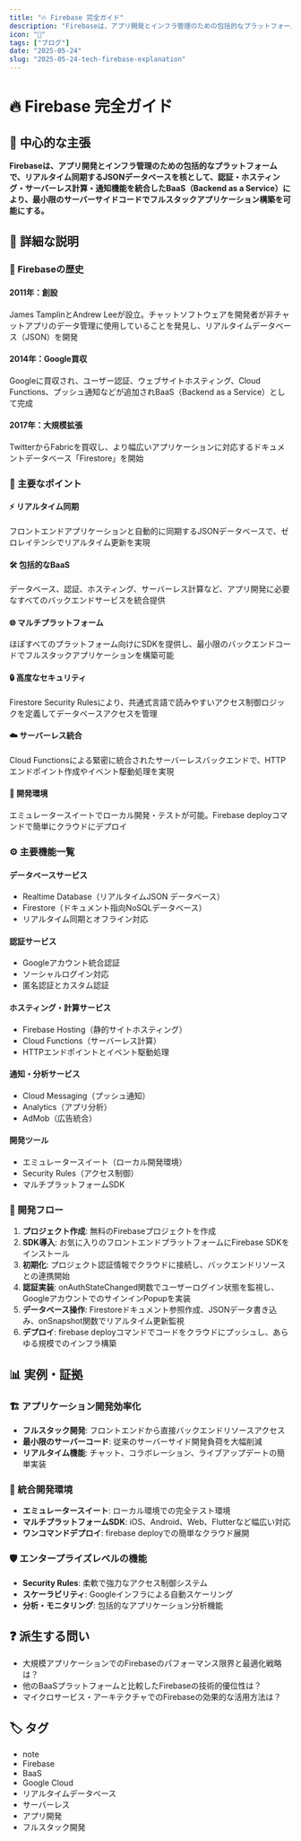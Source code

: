 ```yaml
---
title: "🔥 Firebase 完全ガイド"
description: "Firebaseは、アプリ開発とインフラ管理のための包括的なプラットフォームで、リアルタイム同期するJSONデータベースを核として、認証・ホスティング・サーバーレス計算・通知機能を統合したBaaS（Backend as a Service）により、最小限のサーバーサイドコードでフルスタックアプリケー..."
icon: "📝"
tags: ["ブログ"]
date: "2025-05-24"
slug: "2025-05-24-tech-firebase-explanation"
---
```


# 🔥 Firebase 完全ガイド

## 🎯 中心的な主張
**Firebaseは、アプリ開発とインフラ管理のための包括的なプラットフォームで、リアルタイム同期するJSONデータベースを核として、認証・ホスティング・サーバーレス計算・通知機能を統合したBaaS（Backend as a Service）により、最小限のサーバーサイドコードでフルスタックアプリケーション構築を可能にする。**

## 📖 詳細な説明

### 📅 Firebaseの歴史

#### 2011年：創設
James TamplinとAndrew Leeが設立。チャットソフトウェアを開発者が非チャットアプリのデータ管理に使用していることを発見し、リアルタイムデータベース（JSON）を開発

#### 2014年：Google買収
Googleに買収され、ユーザー認証、ウェブサイトホスティング、Cloud Functions、プッシュ通知などが追加されBaaS（Backend as a Service）として完成

#### 2017年：大規模拡張
TwitterからFabricを買収し、より幅広いアプリケーションに対応するドキュメントデータベース「Firestore」を開始

### 🚀 主要なポイント

#### ⚡ リアルタイム同期
フロントエンドアプリケーションと自動的に同期するJSONデータベースで、ゼロレイテンシでリアルタイム更新を実現

#### 🛠️ 包括的なBaaS
データベース、認証、ホスティング、サーバーレス計算など、アプリ開発に必要なすべてのバックエンドサービスを統合提供

#### 🌐 マルチプラットフォーム
ほぼすべてのプラットフォーム向けにSDKを提供し、最小限のバックエンドコードでフルスタックアプリケーションを構築可能

#### 🔒 高度なセキュリティ
Firestore Security Rulesにより、共通式言語で読みやすいアクセス制御ロジックを定義してデータベースアクセスを管理

#### ☁️ サーバーレス統合
Cloud Functionsによる緊密に統合されたサーバーレスバックエンドで、HTTPエンドポイント作成やイベント駆動処理を実現

#### 🧪 開発環境
エミュレータースイートでローカル開発・テストが可能。Firebase deployコマンドで簡単にクラウドにデプロイ

### ⚙️ 主要機能一覧

#### データベースサービス
- Realtime Database（リアルタイムJSON データベース）
- Firestore（ドキュメント指向NoSQLデータベース）
- リアルタイム同期とオフライン対応

#### 認証サービス
- Googleアカウント統合認証
- ソーシャルログイン対応
- 匿名認証とカスタム認証

#### ホスティング・計算サービス
- Firebase Hosting（静的サイトホスティング）
- Cloud Functions（サーバーレス計算）
- HTTPエンドポイントとイベント駆動処理

#### 通知・分析サービス
- Cloud Messaging（プッシュ通知）
- Analytics（アプリ分析）
- AdMob（広告統合）

#### 開発ツール
- エミュレータースイート（ローカル開発環境）
- Security Rules（アクセス制御）
- マルチプラットフォームSDK

### 🔧 開発フロー

1. **プロジェクト作成**: 無料のFirebaseプロジェクトを作成
2. **SDK導入**: お気に入りのフロントエンドプラットフォームにFirebase SDKをインストール
3. **初期化**: プロジェクト認証情報でクラウドに接続し、バックエンドリソースとの連携開始
4. **認証実装**: onAuthStateChanged関数でユーザーログイン状態を監視し、GoogleアカウントでのサインインPopupを実装
5. **データベース操作**: Firestoreドキュメント参照作成、JSONデータ書き込み、onSnapshot関数でリアルタイム更新監視
6. **デプロイ**: firebase deployコマンドでコードをクラウドにプッシュし、あらゆる規模でのインフラ構築

## 📊 実例・証拠

### 🏗️ アプリケーション開発効率化
- **フルスタック開発**: フロントエンドから直接バックエンドリソースアクセス
- **最小限のサーバーコード**: 従来のサーバーサイド開発負荷を大幅削減
- **リアルタイム機能**: チャット、コラボレーション、ライブアップデートの簡単実装

### 🔧 統合開発環境
- **エミュレータースイート**: ローカル環境での完全テスト環境
- **マルチプラットフォームSDK**: iOS、Android、Web、Flutterなど幅広い対応
- **ワンコマンドデプロイ**: firebase deployでの簡単なクラウド展開

### 🛡️ エンタープライズレベルの機能
- **Security Rules**: 柔軟で強力なアクセス制御システム
- **スケーラビリティ**: Googleインフラによる自動スケーリング
- **分析・モニタリング**: 包括的なアプリケーション分析機能

## ❓ 派生する問い
- 大規模アプリケーションでのFirebaseのパフォーマンス限界と最適化戦略は？
- 他のBaaSプラットフォームと比較したFirebaseの技術的優位性は？
- マイクロサービス・アーキテクチャでのFirebaseの効果的な活用方法は？

## 🏷️ タグ

- note
- Firebase
- BaaS
- Google Cloud
- リアルタイムデータベース
- サーバーレス
- アプリ開発
- フルスタック開発